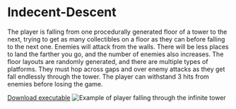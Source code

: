 # Indecent-Descent
The player is falling from one procedurally generated floor of a tower to the next, trying to get as many collectibles on a floor as they can before falling to the next one. Enemies will attack from the walls. There will be less places to land the farther you go, and the number of enemies also increases. The floor layouts are randomly generated, and there are multiple types of platforms. They must hop across gaps and over enemy attacks as they get fall endlessly through the tower.  The player can withstand 3 hits from enemies before losing the game.

[Download executable](https://github.com/freestraws/Indecent-Descent---Unity/blob/master/Submit/Executable.zip?raw=true)
![Example of player falling through the infinite tower](https://github.com/freestraws/Indecent-Descent---Unity/blob/master/indecentDescent.PNG?raw=true)
